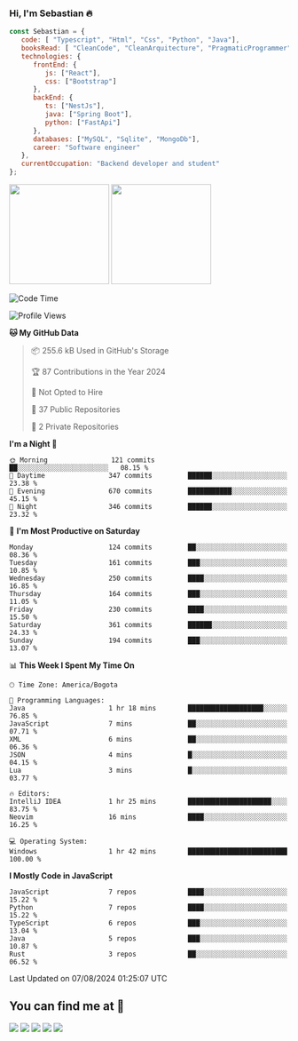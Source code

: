 ### Hi, I'm Sebastian :fire:

```js
const Sebastian = {
   code: [ "Typescript", "Html", "Css", "Python", "Java"],
   booksRead: [ "CleanCode", "CleanArquitecture", "PragmaticProgrammer"],
   technologies: {
      frontEnd: {
         js: ["React"],
         css: ["Bootstrap"]
      },
      backEnd: {
         ts: ["NestJs"],
         java: ["Spring Boot"],
         python: ["FastApi"]
      },
      databases: ["MySQL", "Sqlite", "MongoDb"],
      career: "Software engineer"
   },
   currentOccupation: "Backend developer and student"
};
```
<div>
<img height=180em src="https://github-readme-stats.vercel.app/api?username=XantX&theme=gruvbox&show_icons=true"/>
<img height=180em src="https://github-readme-stats.vercel.app/api/top-langs/?username=XantX&layout=compact&theme=gruvbox"/>
</div>

<!--START_SECTION:waka-->
![Code Time](http://img.shields.io/badge/Code%20Time-58%20hrs%206%20mins-blue)

![Profile Views](http://img.shields.io/badge/Profile%20Views-2-blue)

**🐱 My GitHub Data** 

> 📦 255.6 kB Used in GitHub's Storage 
 > 
> 🏆 87 Contributions in the Year 2024
 > 
> 🚫 Not Opted to Hire
 > 
> 📜 37 Public Repositories 
 > 
> 🔑 2 Private Repositories 
 > 
**I'm a Night 🦉** 

```text
🌞 Morning                121 commits         ██░░░░░░░░░░░░░░░░░░░░░░░   08.15 % 
🌆 Daytime                347 commits         ██████░░░░░░░░░░░░░░░░░░░   23.38 % 
🌃 Evening                670 commits         ███████████░░░░░░░░░░░░░░   45.15 % 
🌙 Night                  346 commits         ██████░░░░░░░░░░░░░░░░░░░   23.32 % 
```
📅 **I'm Most Productive on Saturday** 

```text
Monday                   124 commits         ██░░░░░░░░░░░░░░░░░░░░░░░   08.36 % 
Tuesday                  161 commits         ███░░░░░░░░░░░░░░░░░░░░░░   10.85 % 
Wednesday                250 commits         ████░░░░░░░░░░░░░░░░░░░░░   16.85 % 
Thursday                 164 commits         ███░░░░░░░░░░░░░░░░░░░░░░   11.05 % 
Friday                   230 commits         ████░░░░░░░░░░░░░░░░░░░░░   15.50 % 
Saturday                 361 commits         ██████░░░░░░░░░░░░░░░░░░░   24.33 % 
Sunday                   194 commits         ███░░░░░░░░░░░░░░░░░░░░░░   13.07 % 
```


📊 **This Week I Spent My Time On** 

```text
🕑︎ Time Zone: America/Bogota

💬 Programming Languages: 
Java                     1 hr 18 mins        ███████████████████░░░░░░   76.85 % 
JavaScript               7 mins              ██░░░░░░░░░░░░░░░░░░░░░░░   07.71 % 
XML                      6 mins              ██░░░░░░░░░░░░░░░░░░░░░░░   06.36 % 
JSON                     4 mins              █░░░░░░░░░░░░░░░░░░░░░░░░   04.15 % 
Lua                      3 mins              █░░░░░░░░░░░░░░░░░░░░░░░░   03.77 % 

🔥 Editors: 
IntelliJ IDEA            1 hr 25 mins        █████████████████████░░░░   83.75 % 
Neovim                   16 mins             ████░░░░░░░░░░░░░░░░░░░░░   16.25 % 

💻 Operating System: 
Windows                  1 hr 42 mins        █████████████████████████   100.00 % 
```

**I Mostly Code in JavaScript** 

```text
JavaScript               7 repos             ████░░░░░░░░░░░░░░░░░░░░░   15.22 % 
Python                   7 repos             ████░░░░░░░░░░░░░░░░░░░░░   15.22 % 
TypeScript               6 repos             ███░░░░░░░░░░░░░░░░░░░░░░   13.04 % 
Java                     5 repos             ███░░░░░░░░░░░░░░░░░░░░░░   10.87 % 
Rust                     3 repos             ██░░░░░░░░░░░░░░░░░░░░░░░   06.52 % 
```




 Last Updated on 07/08/2024 01:25:07 UTC
<!--END_SECTION:waka-->

## You can find me at :eyes:

<div> 
  <a href="https://www.instagram.com/zxantx" target="_blank"><img src="https://img.shields.io/badge/-Instagram-%23E4405F?style=for-the-badge&logo=instagram&logoColor=white" target="_blank"></a>
 	<a href="https://www.twitch.tv/xantxx" target="_blank"><img src="https://img.shields.io/badge/Twitch-9146FF?style=for-the-badge&logo=twitch&logoColor=white" target="_blank"></a>
  <a href = "mailto:sebastian.diaz.trabajo@gmail.com"><img src="https://img.shields.io/badge/-Gmail-%23333?style=for-the-badge&logo=gmail&logoColor=white" target="_blank"></a>
  <a href="https://www.linkedin.com/in/sebastian-diaz-torres/" target="_blank"><img src="https://img.shields.io/badge/-LinkedIn-%230077B5?style=for-the-badge&logo=linkedin&logoColor=white" target="_blank"></a> 
    <a href="https://sebastiandiazweb.com/" target="_blank"><img src="https://img.shields.io/badge/-web-%23333?style=for-the-badge&logo=google-chrome&logoColor=yellow" target="_blank"></a> 
  
</div>

